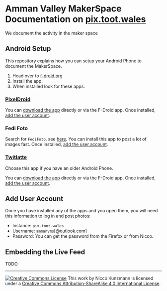 # Amman Valley MakerSpace Documentation on [pix.toot.wales][pix]

We document the activity in the maker space

## Android Setup

This repository explains how you can setup your Android Phone to document the MakerSpace.

1. Head over to [f-droid.org](https://f-droid.org/en/)
2. Install the app.
3. When installed look for these apps:

### [PixelDroid][pixeldroid]

You can [download the app][pixeldroid] directly or via the F-Droid app.
Once installed, [add the user account](#add-user-account).

[pixeldroid]: https://f-droid.org/en/packages/org.pixeldroid.app/

### Fedi Foto

Search for `FediFoto`, see [here](https://search.f-droid.org/?q=fediphoto&lang=en).
You can install this app to post a lot of images fast.
Once installed, [add the user account](#add-user-account).

### [Twitlatte][twl]

Choose this app if you have an older Android Phone.

You can [download the app][twl] directly or via the F-Droid app.
Once installed, [add the user account](#add-user-account).

## Add User Account

Once you have installed any of the apps and you open them,
you will need this information to log in and post photos:

- Instance: `pix.toot.wales`
- Username: `ammanvms`[@outlook.com]
- Password: You can get the password from the Firefox or from Nicco.

[twl]: https://f-droid.org/en/packages/com.github.moko256.twitlatte/

## Embedding the Live Feed

TODO




[pix]: https://pix.toot.wales/ammanvms

---

<a rel="license" href="http://creativecommons.org/licenses/by-sa/4.0/"><img alt="Creative Commons License" style="border-width:0" src="https://i.creativecommons.org/l/by-sa/4.0/80x15.png" /></a> This work by Nicco Kunzmann is licensed under a <a rel="license" href="http://creativecommons.org/licenses/by-sa/4.0/">Creative Commons Attribution-ShareAlike 4.0 International License</a>.
